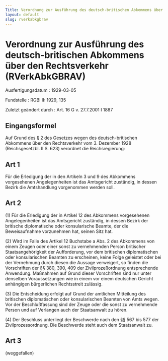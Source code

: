 ```yaml
---
Title: Verordnung zur Ausführung des deutsch-britischen Abkommens über den Rechtsverkehr
layout: default
slug: rverkabkgbrav
---
```


# Verordnung zur Ausführung des deutsch-britischen Abkommens über den Rechtsverkehr (RVerkAbkGBRAV)

Ausfertigungsdatum
:   1929-03-05

Fundstelle
:   RGBl II: 1929, 135

Zuletzt geändert durch
:   Art. 16 G v. 27.7.2001 I 1887


## Eingangsformel

Auf Grund des § 2 des Gesetzes wegen des deutsch-britischen Abkommens
über den Rechtsverkehr vom 3. Dezember 1928 (Reichsgesetzbl. II S.
623) verordnet die Reichsregierung:


## Art 1

Für die Erledigung der in den Artikeln 3 und 9 des Abkommens
vorgesehenen Angelegenheiten ist das Amtsgericht zuständig, in dessen
Bezirk die Amtshandlung vorgenommen werden soll.


## Art 2

(1) Für die Erledigung der in Artikel 12 des Abkommens vorgesehenen
Angelegenheiten ist das Amtsgericht zuständig, in dessen Bezirk der
britische diplomatische oder konsularische Beamte, der die
Beweisaufnahme vorzunehmen hat, seinen Sitz hat.

(2) Wird im Falle des Artikel 12 Buchstabe a Abs. 2 des Abkommens von
einem Zeugen oder einer sonst zu vernehmenden Person britischer
Staatsangehörigkeit der Aufforderung, vor dem britischen
diplomatischen oder konsularischen Beamten zu erscheinen, keine Folge
geleistet oder bei der Vernehmung durch diesen die Aussage verweigert,
so finden die Vorschriften der §§ 380, 390, 409 der Zivilprozeßordnung
entsprechende Anwendung. Maßnahmen auf Grund dieser Vorschriften sind
nur unter denselben Voraussetzungen wie in einem vor einem deutschen
Gericht anhängigen bürgerlichen Rechtsstreit zulässig.

(3) Die Entscheidung erfolgt auf Grund der amtlichen Mitteilung des
britischen diplomatischen oder konsularischen Beamten von Amts wegen.
Vor der Beschlußfassung sind der Zeuge oder die sonst zu vernehmende
Person und auf Verlangen auch der Staatsanwalt zu hören.

(4) Der Beschluss unterliegt der Beschwerde nach den §§ 567 bis 577
der Zivilprozessordnung. Die Beschwerde steht auch dem Staatsanwalt
zu.


## Art 3

(weggefallen)

